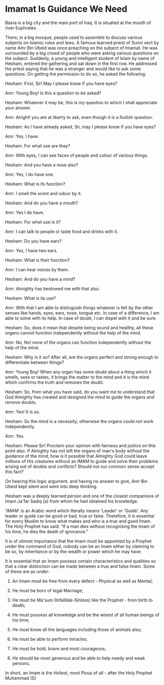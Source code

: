 Imamat Is Guidance We Need
==========================

Basra is a big city and the main port of Iraq. It is situated at the
mouth of river Euphrates.

There, in a big mosque, people used to assemble to discuss various
subjects on Islamic rules and laws. A famous learned priest of Sunni
sect by name Amr Bin Ubeid was once preaching on the subject of Imamat.
He was surrounded by a big crowd of people who were asking various
questions on the subject. Suddenly, a young and intelligent student of
Islam by name of Hesham, entered the gathering and sat down in the first
row. He addressed the priest saying that he was a stranger and would
like to ask some questions. On getting the permission to do so, he asked
the following:

Hesham: First, Sir! May I please know if you have eyes?

Amr: Young Boy! Is this a question to be asked?

Hesham: Whatever it may be, this is my question to which I shall
appreciate your answer.

Amr: Alright! you are at liberty to ask, even though it is a foolish
question.

Hesham: As I have already asked, Sir, may I please know if you have
eyes?

Amr: Yes, I have.

Hesham: For what use are they?

Amr: With eyes, I can see faces of people and colour of various things.

Hesham: And you have a nose also?

Amr: Yes, I do have one.

Hesham: What is its function?

Amr: I smell the scent and odour by it.

Hesham: And do you have a mouth?

Amr: Yes I do have.

Hesham: For what use is it?

Amr: I can talk to people or taste food and drinks with it.

Hesham: Do you have ears?

Amr: Yes, I have two ears.

Hesham: What is their function?

Amr: I can hear voices by them.

Hesham: And do you have a mind?

Amr: Almighty has bestowed me with that also.

Hesham: What is its use?

Amr: With that I am able to distinguish things whatever is felt by the
other senses like hands, eyes, ears, nose, tongue etc. In case of a
difference, I am able to solve with its help. In case of doubt, I can
dispel with it and be sure.

Hesham: So, does it mean that despite being sound and healthy, all these
organs cannot function independently without the help of the mind.

Amr: No, No! none of the organs can function independently without the
help of the mind.

Hesham: Why is it so? After all, are the organs perfect and strong
enough to differentiate between things?

Amr: Young Boy! When any organ has some doubt about a thing which it
smells, sees or tastes, it brings the matter to the mind and it is the
mind which confirms the truth and removes the doubt.

Hesham: So, from what you have said, do you want me to understand that
God Almighty has created and designed the mind to guide the organs and
remove doubts.

Amr: Yes! It is so.

Hesham: So the mind is a necessity, otherwise the organs could not work
independently.

Amr: Yes.

Hesham: Please Sir! Proclaim your opinion with fairness and justice on
this point also. If Almighty has not left the organs of man's body
without the guidance of the mind, how is it possible that Almighty God
could leave millions of His creatures without an IMAM to guide and solve
their problems arising out of doubts and conflicts? Should not our
common sense accept this fact?

On hearing this logic argument. and having no answer to give, Amr Bin
Ubeid kept silent and went into deep thinking.

Hesham was a deeply learned person and one of the closest companions of
Imam Ja'far Sadiq (a) from whom he had obtained his knowledge.

'IMAM' is an Arabic word which literally means 'Leader' or 'Guide'. Any
leader or guide can be good or bad, true or false. Therefore, it is
essential for every Muslim to know what makes and who is a true and good
Imam. The Holy Prophet has said: “If a man dies without recognising the
Imam of his time, he dies the death of ignorance.”

It is of utmost importance that the Imam must be appointed by a Prophet
under the command of God, nobody can be an Imam either by claiming to be
so, by inheritance or by the wealth or power which he may have.

It is essential that an Imam possess certain characteristics and
qualities so that a clear distinction can be made between a true and
false Imam. Some of these are as under:

1. An Imam must be free from every defect - Physical as well as Mental;

2. He must be born of legal Marriage;

3. He must be Ma'sum (Infallible-Sinless) like the Prophet - from birth
to death;

4. He must possess all knowledge and be the wisest of all human beings
of his time;

5. He must know all the languages including those of animals also;

6. He must be able to perform miracles;

7. He must be bold, brave and most courageous;

8. He should be most generous and be able to help needy and weak
persons.

In short, an Imam is the Holiest, most Pious of all - after the Holy
Prophet Muhammad (S)


